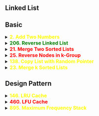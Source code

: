## Linked List

## Basic
<details id="2. Add Two Numbers">
<summary> 
<span style="color:yellow;font-size:16px;font-weight:bold">2. Add Two Numbers 
</span>
</summary>


https://leetcode.com/problems/add-two-numbers/description/

You are given two non-empty linked lists representing two non-negative integers. The digits are stored in reverse order, and each of their nodes contains a single digit. Add the two numbers and return the sum as a linked list.

You may assume the two numbers do not contain any leading zero, except the number 0 itself.

 

Example 1:


Input: l1 = [2,4,3], l2 = [5,6,4]
Output: [7,0,8]
Explanation: 342 + 465 = 807.
Example 2:

Input: l1 = [0], l2 = [0]
Output: [0]
Example 3:

Input: l1 = [9,9,9,9,9,9,9], l2 = [9,9,9,9]
Output: [8,9,9,9,0,0,0,1]
 

Constraints:

The number of nodes in each linked list is in the range [1, 100].
0 <= Node.val <= 9
It is guaranteed that the list represents a number that does not have leading zeros.


```java

class Solution {
    public ListNode addTwoNumbers(ListNode l1, ListNode l2) {
        ListNode head = new ListNode(-1);
        ListNode pointer = head;
        int carry = 0;
        while (l1 != null && l2 != null) {
            int d1 = l1.val;
            int d2 = l2.val;

            int sum = d1 + d2 + carry;
            int digit = sum;
            carry=0;
            if (sum > 9) {
                carry = sum / 10;
                digit = sum % 10;
            }
            ListNode temp = new ListNode(digit);
            pointer.next = temp;
            pointer = temp;
            l1 = l1.next;
            l2 = l2.next;
        }
        if (l1 != null) {
            while (l1 != null) {
                int sum = l1.val + carry;
                int digit = sum;
                 carry=0;
                if (sum > 9) {
                    carry = sum / 10;
                    digit = sum % 10;
                }
                ListNode temp = new ListNode(digit);
                pointer.next = temp;
                pointer = temp;
                l1 = l1.next;
            }
        }
        if (l2 != null) {
            while (l2 != null) {
                int sum = l2.val + carry;
                 carry=0;
                int digit = sum;
                if (sum > 9) {
                    carry = sum / 10;
                    digit = sum % 10;
                }
                ListNode temp = new ListNode(digit);
                pointer.next = temp;
                pointer = temp;
                l2 = l2.next;
            }
        }
        if (carry!=0){
            ListNode temp = new ListNode(carry);
            pointer.next = temp;
        }
            return head.next;
    }
}
```
</details>

<details id="206. Reverse Linked List">
<summary> 
<span style="color:green;font-size:16px;font-weight:bold">206. Reverse Linked List 
</span>
</summary>

https://leetcode.com/problems/reverse-linked-list/description/

Given the head of a singly linked list, reverse the list, and return the reversed list.

 

Example 1:


Input: head = [1,2,3,4,5]
Output: [5,4,3,2,1]
Example 2:


Input: head = [1,2]
Output: [2,1]
Example 3:

Input: head = []
Output: []
 

Constraints:

The number of nodes in the list is the range [0, 5000].
-5000 <= Node.val <= 5000
 

Follow up: A linked list can be reversed either iteratively or recursively. Could you implement both?



```java

// Iterative
class Solution {

    // 1 -> 2 -> 3 ->
    // 3 -> 2 -> 1 ->

    // Step 1: Save refrence to the next node (2)
    // Step 2: Make link with the prev node (1 -> NULL)
    // Step 3: Update previous node (1)
    // Step 4: update current node (2)
    // Step 5: return the head of the reversed List (3)
    public ListNode reverseList(ListNode head) {
        ListNode current=head;
        ListNode nextNode=null;
        ListNode previous=null;

        while(current!=null){
            nextNode=current.next;
            current.next=previous;
            previous=current;
            current=nextNode;
        }
        return previous;
    }
}

// Recursive
class Solution {
    public ListNode reverseList(ListNode head) {
        return recur(head,null);
    }
    public ListNode recur(ListNode node, ListNode previous){
        if(node==null)return previous;
        ListNode nextNode=node.next;
        node.next=previous;
        previous=node;
        return recur(nextNode,previous);
    }
}

```
</details>







<details id="21. Merge Two Sorted Lists">
<summary> 
<span style="color:red;font-size:16px;font-weight:bold">21. Merge Two Sorted Lists 
</span>
</summary>

https://leetcode.com/problems/merge-two-sorted-lists/description/

You are given the heads of two sorted linked lists list1 and list2.

Merge the two lists into one sorted list. The list should be made by splicing together the nodes of the first two lists.

Return the head of the merged linked list.

 

Example 1:


Input: list1 = [1,2,4], list2 = [1,3,4]
Output: [1,1,2,3,4,4]
Example 2:

Input: list1 = [], list2 = []
Output: []
Example 3:

Input: list1 = [], list2 = [0]
Output: [0]
 

Constraints:

The number of nodes in both lists is in the range [0, 50].
-100 <= Node.val <= 100
Both list1 and list2 are sorted in non-decreasing order.


```java

class Solution {
    public ListNode mergeTwoLists(ListNode list1, ListNode list2) {
        ListNode head=new ListNode();
        ListNode pointer=head;
        while(list1!=null && list2!=null){
            if(list1.val<list2.val){
                pointer.next=list1;
                list1=list1.next;
            }else{
                pointer.next=list2;
                list2=list2.next;
            }
            pointer=pointer.next;
        }
        pointer.next=list1!=null?list1:list2;
        return head.next;
    }
}
```
</details>



<details id="25. Reverse Nodes in k-Group">
<summary> 
<span style="color:red;font-size:16px;font-weight:bold">25. Reverse Nodes in k-Group 
</span>
</summary>

https://leetcode.com/problems/reverse-nodes-in-k-group/description/

Given the head of a linked list, reverse the nodes of the list k at a time, and return the modified list.

k is a positive integer and is less than or equal to the length of the linked list. If the number of nodes is not a multiple of k then left-out nodes, in the end, should remain as it is.

You may not alter the values in the list's nodes, only nodes themselves may be changed.

Input: head = [1,2,3,4,5], k = 2
Output: [2,1,4,3,5]
Example 2:


Input: head = [1,2,3,4,5], k = 3
Output: [3,2,1,4,5]

```java
class Solution {

    /**
     * Reverse a link list between begin and end exclusively
     * an example:
     * a linked list:
     * 0->1->2->3->4->5->6
     * | |
     * begin end
     * after call begin = reverse(begin, end)
     * 
     * 0->3->2->1->4->5->6
     * | |
     * begin end
     * 
     * @return the reversed list's 'begin' node, which is the precedence of node end
     */

    public ListNode reverseKGroup(ListNode head, int k) {
        ListNode dummyHead = new ListNode(-1);
        ListNode begin = dummyHead;
        dummyHead.next = head;
        int i = 0;
        while (head != null) {
            i++;
            if (i % k == 0) {
                begin = reverseKNodes(begin, head.next); // begin.next will always have the start node of the list to be reversed
                head = begin.next;
            } else {
                head = head.next;
            }
        }
        return dummyHead.next;
    }

    private ListNode reverseKNodes(ListNode dummyHead, ListNode dummyTail) {
        ListNode previous = dummyHead;
        ListNode current = dummyHead.next;
        ListNode first = dummyHead.next; // Get refrence of the first node of original list
        ListNode nextNode = null;

        while (current != dummyTail) {
            nextNode = current.next;
            current.next = previous;
            previous = current;
            current = nextNode;
        }
        dummyHead.next = previous; // previous denotes the head of reversed list
        first.next = current;
        return first; // return the first node, which is now the tail of reversed list
    }
}

visualize:
https://cscircles.cemc.uwaterloo.ca/java_visualize/#code=++class+ListNode+%7B%0A++int+val%3B%0A++ListNode+next%3B%0A++ListNode()+%7B%7D%0AListNode(int+val)+%7B+this.val+%3D+val%3B+%7D%0A++ListNode(int+val,+ListNode+next)+%7B+this.val+%3D+val%3B+this.next+%3D+next%3B+%7D%0A++%7D%0A%0Apublic+class+Solution+%7B%0A%0A++++/**%0A+++++*+Reverse+a+link+list+between+begin+and+end+exclusively%0A+++++*+an+example%3A%0A+++++*+a+linked+list%3A%0A+++++*+0-%3E1-%3E2-%3E3-%3E4-%3E5-%3E6%0A+++++*+%7C+%7C%0A+++++*+begin+end%0A+++++*+after+call+begin+%3D+reverse(begin,+end)%0A+++++*+%0A+++++*+0-%3E3-%3E2-%3E1-%3E4-%3E5-%3E6%0A+++++*+%7C+%7C%0A+++++*+begin+end%0A+++++*+%0A+++++*+%40return+the+reversed+list's+'begin'+node,+which+is+the+precedence+of+node+end%0A+++++*/%0A%0A++++public+static+ListNode+reverseKGroup(ListNode+head,+int+k)+%7B%0A++++++++ListNode+dummyHead+%3D+new+ListNode(-1)%3B%0A++++++++ListNode+begin+%3D+dummyHead%3B%0A++++++++dummyHead.next+%3D+head%3B%0A++++++++int+i+%3D+0%3B%0A++++++++while+(head+!%3D+null)+%7B%0A++++++++++++i%2B%2B%3B%0A++++++++++++if+(i+%25+k+%3D%3D+0)+%7B%0A++++++++++++++++begin+%3D+reverseKNodes(begin,+head.next)%3B%0A++++++++++++++++head+%3D+begin.next%3B%0A++++++++++++%7D+else+%7B%0A++++++++++++++++head+%3D+head.next%3B%0A++++++++++++%7D%0A++++++++%7D%0A++++++++return+dummyHead.next%3B%0A++++%7D%0A%0A++++private+static+ListNode+reverseKNodes(ListNode+dummyHead,+ListNode+dummyTail)+%7B%0A++++++++ListNode+previous+%3D+dummyHead%3B%0A++++++++ListNode+current+%3D+dummyHead.next%3B%0A++++++++ListNode+first+%3D+dummyHead.next%3B+//+Get+refrence+of+the+first+node+of+original+list+(1)%0A++++++++ListNode+nextNode+%3D+null%3B%0A%0A++++++++while+(current+!%3D+dummyTail)+%7B%0A++++++++++++nextNode+%3D+current.next%3B%0A++++++++++++current.next+%3D+previous%3B%0A++++++++++++previous+%3D+current%3B%0A++++++++++++current+%3D+nextNode%3B%0A++++++++%7D%0A++++++++dummyHead.next+%3D+previous%3B+//+previous+denotes+the+head+of+reversed+list(dummyHead--%3E+2)%0A++++++++first.next+%3D+current%3B%0A++++++++return+first%3B+//+return+the+first+node,+which+is+now+the+tail+of+reversed+list%0A++++%7D%0A++++%0A++++public+static+void+main(String%5B%5D+args)+%7B%0A++++++ListNode+head%3D+new+ListNode(1)%3B%0A++++++head.next%3Dnew+ListNode(2)%3B%0A+++++++head.next.next%3Dnew+ListNode(3)+%3B%0A+++++++head.next.next.next%3Dnew+ListNode(4)+%3B%0A+++++++head.next.next.next.next%3Dnew+ListNode(5)%3B%0A+++++++%0A+++++++head%3DreverseKGroup(head,+2)%3B%0A+++++++%0A++%7D%0A%7D&mode=display&curInstr=102

```

</details>

























<details id="138. Copy List with Random Pointer">
<summary> 
<span style="color:yellow;font-size:16px;font-weight:bold">138. Copy List with Random Pointer 
</span>
</summary>

https://leetcode.com/problems/copy-list-with-random-pointer/description/

A linked list of length n is given such that each node contains an additional random pointer, which could point to any node in the list, or null.

Construct a deep copy of the list. The deep copy should consist of exactly n brand new nodes, where each new node has its value set to the value of its corresponding original node. Both the next and random pointer of the new nodes should point to new nodes in the copied list such that the pointers in the original list and copied list represent the same list state. None of the pointers in the new list should point to nodes in the original list.

For example, if there are two nodes X and Y in the original list, where X.random --> Y, then for the corresponding two nodes x and y in the copied list, x.random --> y.

Return the head of the copied linked list.

The linked list is represented in the input/output as a list of n nodes. Each node is represented as a pair of [val, random_index] where:

val: an integer representing Node.val
random_index: the index of the node (range from 0 to n-1) that the random pointer points to, or null if it does not point to any node.
Your code will only be given the head of the original linked list.

 

Example 1:


Input: head = [[7,null],[13,0],[11,4],[10,2],[1,0]]
Output: [[7,null],[13,0],[11,4],[10,2],[1,0]]
Example 2:


Input: head = [[1,1],[2,1]]
Output: [[1,1],[2,1]]
Example 3:



Input: head = [[3,null],[3,0],[3,null]]
Output: [[3,null],[3,0],[3,null]]
 

Constraints:

0 <= n <= 1000
-104 <= Node.val <= 104
Node.random is null or is pointing to some node in the linked list.

```java
class Solution {

    public Node copyRandomList(Node head) {

        // Map <OriginalNode --> CloneNode>
        Node cur = head;
        HashMap<Node, Node> map = new HashMap<>();
        while (cur != null) {
            map.put(cur, new Node(cur.val));
            cur = cur.next;
        }
        cur = head;
        while (cur != null) {
            map.get(cur).next = map.get(cur.next);
            map.get(cur).random = map.get(cur.random);
            cur = cur.next;
        }
        return map.get(head);
    }
}

```
</details>



<details id="23. Merge k Sorted Lists">
<summary> 
<span style="color:yellow;font-size:16px;font-weight:bold">23. Merge k Sorted Lists 
</span>
</summary>



https://leetcode.com/problems/merge-k-sorted-lists/




Let me break down the time complexity analysis step by step:

1) First, let's define our variables:
- k = number of linked lists (length of lists array)
- n = average length of each linked list

2) The algorithm uses a divide and conquer approach:
- It repeatedly divides the k lists into two halves until we have pairs of lists to merge
- This creates a recursion tree of depth log k

3) At each level of the recursion tree:
- We're merging lists of approximately equal size
- Each element from all lists needs to be compared and merged
- Total elements at each level = O(n*k) where n is average list length

4) For merging two sorted lists:
- Time complexity is O(n1 + n2) where n1, n2 are lengths of the lists being merged
- In this case, at each level we're processing all n*k elements

5) Putting it all together:
- We have log k levels (from divide and conquer)
- At each level, we process n*k elements
- Therefore, total time complexity = O(k*n * log k)

The space complexity is O(log k) due to the recursion stack depth.

To give an example:
If you have 8 lists (k=8) of length 5 each (n=5):
- Level 1: Merge 8 into 4 pairs = 40 operations
- Level 2: Merge 4 into 2 pairs = 40 operations
- Level 3: Merge 2 into 1 = 40 operations
Total = O(40 * log 8) = O(40 * 3) = O(120) operations

Therefore, the final time complexity is O(k*n * log k) where:
- k is the number of lists
- n is the average length of each list
- log k is the number of levels in the merge process

```java
class Solution {
    public ListNode mergeKLists(ListNode[] lists) {
        int n = lists.length - 1;
        return partitionAndMerge(lists, 0, n);
    }

    private ListNode partitionAndMerge(ListNode[] lists, int l, int r) { // logk n
        if (l > r)
            return null;
        if (l == r)
            return lists[l];

        int mid = l + (r - l) / 2;
        ListNode L1 = partitionAndMerge(lists, l, mid);
        ListNode L2 = partitionAndMerge(lists, mid + 1, r);
        return mergeTwoLinkedList(L1, L2);
    }

    private ListNode mergeTwoLinkedList(ListNode L1, ListNode L2) {
        if (L1 == null)
            return L2;
        if (L2 == null)
            return L1;

        if (L1.val <= L2.val) {
            L1.next = mergeTwoLinkedList(L1.next, L2);
            return L1;
        } else {
            L2.next = mergeTwoLinkedList(L1, L2.next);
            return L2;
        }
    }
}

```
</details>

## Design Pattern



<details id="146. LRU Cache">
<summary> 
<span style="color:yellow;font-size:16px;font-weight:bold">146. LRU Cache 
</span>
</summary>

https://leetcode.com/problems/lru-cache/


Design a data structure that follows the constraints of a Least Recently Used (LRU) cache.

Implement the LRUCache class:

LRUCache(int capacity) Initialize the LRU cache with positive size capacity.
int get(int key) Return the value of the key if the key exists, otherwise return -1.
void put(int key, int value) Update the value of the key if the key exists. Otherwise, add the key-value pair to the cache. If the number of keys exceeds the capacity from this operation, evict the least recently used key.
The functions get and put must each run in O(1) average time complexity.

 

Example 1:

Input
["LRUCache", "put", "put", "get", "put", "get", "put", "get", "get", "get"]
[[2], [1, 1], [2, 2], [1], [3, 3], [2], [4, 4], [1], [3], [4]]
Output
[null, null, null, 1, null, -1, null, -1, 3, 4]

Explanation
LRUCache lRUCache = new LRUCache(2);
lRUCache.put(1, 1); // cache is {1=1}
lRUCache.put(2, 2); // cache is {1=1, 2=2}
lRUCache.get(1);    // return 1
lRUCache.put(3, 3); // LRU key was 2, evicts key 2, cache is {1=1, 3=3}
lRUCache.get(2);    // returns -1 (not found)
lRUCache.put(4, 4); // LRU key was 1, evicts key 1, cache is {4=4, 3=3}
lRUCache.get(1);    // return -1 (not found)
lRUCache.get(3);    // return 3
lRUCache.get(4);    // return 4
 

Constraints:

1 <= capacity <= 3000
0 <= key <= 104
0 <= value <= 105
At most 2 * 105 calls will be made to get and put.



```java
// Bruteforce TLE

class LRUCache {
    List<int[]> cache;
    int capacity;

    public LRUCache(int capacity) {
        this.cache = new ArrayList<>();
        this.capacity = capacity;
    }

    public int get(int key) {
        for (int i = 0; i < cache.size(); i++) {
            if (cache.get(i)[0] == key) {
                int[] entry = cache.get(i);
                cache.remove(i);
                cache.add(entry);
                return entry[1];
            }
        }
        return -1;
    }

    public void put(int key, int value) {
        for (int i = 0; i < cache.size(); i++) {
            if (cache.get(i)[0] == key) {
                cache.remove(i);
                cache.add(new int[] { key, value });
                return;
            }
        }
        if (cache.size() == capacity) {
            cache.remove(0);
        }
        cache.add(new int[] { key, value });
    }
}

```

```java
// LRU Cache implementation using a doubly linked list and hashmap
class LRUCache {
    class Node {
        int key;
        int val;
        Node prev;    
        Node next;    

        Node(int key, int val) {
            this.key = key;
            this.val = val;
        }
    }

    // Dummy head and tail nodes to avoid edge cases
    Node head = new Node(-1, -1);
    Node tail = new Node(-1, -1);
    int cap;  
    HashMap<Integer, Node> cache = new HashMap<>();

    public LRUCache(int capacity) {
        cap = capacity;
        head.next = tail;
        tail.prev = head;
    }


    private void addNode(Node newnode) {
        Node tempNext = head.next;

        // Update the connections to insert newnode
        newnode.next = tempNext;
        newnode.prev = head;

        head.next = newnode;
        tempNext.prev = newnode;
    }

    private void deleteNode(Node delnode) {
        Node prevNode = delnode.prev;
        Node nextNode = delnode.next;

        // Update connections to remove delnode
        prevNode.next = nextNode;
        nextNode.prev = prevNode;
    }

    public int get(int key) {
        if (cache.containsKey(key)) {
            Node resNode = cache.get(key);
            int ans = resNode.val;

            // Remove node from current position
            cache.remove(key);
            deleteNode(resNode);
            
            // Add node to front (most recently used position)
            addNode(resNode);

            // Update hashmap with new node position
            cache.put(key, head.next);
            return ans;
        }
        return -1;    
    }

    public void put(int key, int value) {
        // If key exists, remove it first
        if (cache.containsKey(key)) {
            Node curr = cache.get(key);
            cache.remove(key);
            deleteNode(curr);
        }

        // If cache is full, remove least recently used item (tail.prev)
        if (cache.size() == cap) {
            cache.remove(tail.prev.key);
            deleteNode(tail.prev);
        }

        // Add new node at front (most recently used position)
        addNode(new Node(key, value));
        // Update hashmap with new node
        cache.put(key, head.next);
    }
}
```
</details>




<details id="460. LFU Cache">
<summary> 
<span style="color:red;font-size:16px;font-weight:bold">460. LFU Cache 
</span>
</summary>

https://leetcode.com/problems/lfu-cache/

460. LFU Cache
Solved
Hard
Topics
Companies
Design and implement a data structure for a Least Frequently Used (LFU) cache.

Implement the LFUCache class:

LFUCache(int capacity) Initializes the object with the capacity of the data structure.
int get(int key) Gets the value of the key if the key exists in the cache. Otherwise, returns -1.
void put(int key, int value) Update the value of the key if present, or inserts the key if not already present. When the cache reaches its capacity, it should invalidate and remove the least frequently used key before inserting a new item. For this problem, when there is a tie (i.e., two or more keys with the same frequency), the least recently used key would be invalidated.
To determine the least frequently used key, a use counter is maintained for each key in the cache. The key with the smallest use counter is the least frequently used key.

When a key is first inserted into the cache, its use counter is set to 1 (due to the put operation). The use counter for a key in the cache is incremented either a get or put operation is called on it.

The functions get and put must each run in O(1) average time complexity.

 

Example 1:

Input
["LFUCache", "put", "put", "get", "put", "get", "get", "put", "get", "get", "get"]
[[2], [1, 1], [2, 2], [1], [3, 3], [2], [3], [4, 4], [1], [3], [4]]
Output
[null, null, null, 1, null, -1, 3, null, -1, 3, 4]

Explanation
// cnt(x) = the use counter for key x
// cache=[] will show the last used order for tiebreakers (leftmost element is  most recent)
LFUCache lfu = new LFUCache(2);
lfu.put(1, 1);   // cache=[1,_], cnt(1)=1
lfu.put(2, 2);   // cache=[2,1], cnt(2)=1, cnt(1)=1
lfu.get(1);      // return 1
                 // cache=[1,2], cnt(2)=1, cnt(1)=2
lfu.put(3, 3);   // 2 is the LFU key because cnt(2)=1 is the smallest, invalidate 2.
                 // cache=[3,1], cnt(3)=1, cnt(1)=2
lfu.get(2);      // return -1 (not found)
lfu.get(3);      // return 3
                 // cache=[3,1], cnt(3)=2, cnt(1)=2
lfu.put(4, 4);   // Both 1 and 3 have the same cnt, but 1 is LRU, invalidate 1.
                 // cache=[4,3], cnt(4)=1, cnt(3)=2
lfu.get(1);      // return -1 (not found)
lfu.get(3);      // return 3
                 // cache=[3,4], cnt(4)=1, cnt(3)=3
lfu.get(4);      // return 4
                 // cache=[4,3], cnt(4)=2, cnt(3)=3
 

Constraints:

1 <= capacity <= 104
0 <= key <= 105
0 <= value <= 109
At most 2 * 105 calls will be made to get and put.

```java
class LFUCache {
    // Class to represent each node in the doubly linked list
    class Node {
        int key;
        int value;
        int frequency;
        Node prev;
        Node next;
        
        Node(int key, int value) {
            this.key = key;
            this.value = value;
            this.frequency = 1;
        }
    }
    
    // Class to manage doubly linked list operations
    class DLList {
        Node head;
        Node tail;
        int size;
        
        DLList() {
            head = new Node(-1, -1);
            tail = new Node(-1, -1);
            head.next = tail;
            tail.prev = head;
            size = 0;
        }
        
        // Add node right after head
        void addNode(Node node) {
            Node temp = head.next;
            node.next = temp;
            node.prev = head;
            head.next = node;
            temp.prev = node;
            size++;
        }
        
        // Remove a node from the list
        void removeNode(Node node) {
            node.prev.next = node.next;
            node.next.prev = node.prev;
            size--;
        }
        
        // Remove and return the least recently used node
        Node removeLRUNode() {
            if (size > 0) {
                Node node = tail.prev;
                removeNode(node);
                return node;
            }
            return null;
        }
    }
    
    int capacity;
    int minFrequency;
    int curSize;
    // Map to store key to Node mapping
    HashMap<Integer, Node> cache;
    // Map to store frequency to DLList mapping
    HashMap<Integer, DLList> frequencyMap;
    
    public LFUCache(int capacity) {
        this.capacity = capacity;
        this.minFrequency = 0;
        this.curSize = 0;
        this.cache = new HashMap<>();
        this.frequencyMap = new HashMap<>();
    }
    
    private void updateNode(Node node) {
        // Get the current frequency list
        DLList oldList = frequencyMap.get(node.frequency);
        oldList.removeNode(node);
        
        // If this list becomes empty and was the min frequency list, increment min frequency
        if (node.frequency == minFrequency && oldList.size == 0) {
            minFrequency++;
        }
        
        // Move node to the next frequency list
        node.frequency++;
        DLList newList = frequencyMap.computeIfAbsent(node.frequency, k -> new DLList());
        newList.addNode(node);
    }
    
    public int get(int key) {
        Node node = cache.get(key);
        if (node == null) {
            return -1;
        }
        
        updateNode(node);
        return node.value;
    }
    
    public void put(int key, int value) {
        if (capacity == 0) {
            return;
        }
        
        Node node = cache.get(key);
        
        if (node != null) {
            // Update existing node
            node.value = value;
            updateNode(node);
        } else {
            // Create new node
            node = new Node(key, value);
            
            // If cache is full, remove LFU (and LRU in case of tie)
            if (curSize == capacity) {
                DLList minFreqList = frequencyMap.get(minFrequency);
                Node lruNode = minFreqList.removeLRUNode();
                cache.remove(lruNode.key);
                curSize--;
            }
            
            // Add new node
            curSize++;
            minFrequency = 1;
            DLList list = frequencyMap.computeIfAbsent(1, k -> new DLList());
            list.addNode(node);
            cache.put(key, node);
        }
    }
}
```

</details>




<details id="895. Maximum Frequency Stack">
<summary> 
<span style="color:yellow;font-size:16px;font-weight:bold">895. Maximum Frequency Stack 
</span>
</summary>

https://leetcode.com/problems/maximum-frequency-stack/description/

Design a stack-like data structure to push elements to the stack and pop the most frequent element from the stack.

Implement the FreqStack class:

FreqStack() constructs an empty frequency stack.
void push(int val) pushes an integer val onto the top of the stack.
int pop() removes and returns the most frequent element in the stack.
If there is a tie for the most frequent element, the element closest to the stack's top is removed and returned.
 

Example 1:

Input
["FreqStack", "push", "push", "push", "push", "push", "push", "pop", "pop", "pop", "pop"]
[[], [5], [7], [5], [7], [4], [5], [], [], [], []]
Output
[null, null, null, null, null, null, null, 5, 7, 5, 4]

Explanation
FreqStack freqStack = new FreqStack();
freqStack.push(5); // The stack is [5]
freqStack.push(7); // The stack is [5,7]
freqStack.push(5); // The stack is [5,7,5]
freqStack.push(7); // The stack is [5,7,5,7]
freqStack.push(4); // The stack is [5,7,5,7,4]
freqStack.push(5); // The stack is [5,7,5,7,4,5]
freqStack.pop();   // return 5, as 5 is the most frequent. The stack becomes [5,7,5,7,4].
freqStack.pop();   // return 7, as 5 and 7 is the most frequent, but 7 is closest to the top. The stack becomes [5,7,5,4].
freqStack.pop();   // return 5, as 5 is the most frequent. The stack becomes [5,7,4].
freqStack.pop();   // return 4, as 4, 5 and 7 is the most frequent, but 4 is closest to the top. The stack becomes [5,7].
 

Constraints:

0 <= val <= 109
At most 2 * 104 calls will be made to push and pop.
It is guaranteed that there will be at least one element in the stack before calling pop.


```java
//Using Stack
class FreqStack {
    Map<Integer, Integer> freqMap;
    Map<Integer, Stack<Integer>> freqStack;
    int maxFreq;
    public FreqStack() {
        freqMap = new HashMap<>();
        freqStack = new HashMap<>();
        maxFreq = 0;
    }
    //Increment value in freqMap, 
    //updating the maxFreq
    //Adding value in dfreqStack
    public void push(int x) {
        int freq = freqMap.getOrDefault(x,0)+1;
        freqMap.put(x, freq);
        if(freq > maxFreq) maxFreq = freq;
        freqStack.computeIfAbsent(freq, f->new Stack()).push(x);
    }
    
    //Return and remove the top of maxFreq
    //Update maxFreq (Decrementing, if applicable)
    //Update freqMap
    public int pop() {
        Stack<Integer> s = freqStack.get(maxFreq);
        int top = s.pop();
        if(s.isEmpty()) maxFreq--;
        freqMap.put(top, freqMap.get(top)-1);
        return top;
    }
}

//Using ArrayList
class FreqStack {
    Map<Integer, Integer> freqMap;
    ArrayList<ArrayList<Integer>> freqStack;
    int maxFreq;
    public FreqStack() {
        freqMap = new HashMap<>();
        freqStack = new ArrayList<>();
        freqStack.add(new ArrayList<Integer>());
        maxFreq = 0;
    }
    //Increment value in freqMap, 
    //updating the maxFreq
    //Adding value in dfreqStack
    public void push(int x) {
        int freq = freqMap.getOrDefault(x,0)+1;
        freqMap.put(x, freq);
        if(freq > maxFreq) maxFreq = freq;
        //freqStack.computeIfAbsent(freq, f->new Stack()).push(x);
        if(freqStack.size() <= freq) freqStack.add(new ArrayList());
        freqStack.get(freq).add(x);
    }
    
    //Return and remove the top of maxFreq
    //Update maxFreq (Decrementing, if applicable)
    //Update freqMap
    public int pop() {
        ArrayList<Integer> s = freqStack.get(maxFreq);
        int top = s.remove(s.size()-1);
        if(s.isEmpty()) maxFreq--;
        freqMap.put(top, freqMap.get(top)-1);
        return top;
    }
}
```
</details>

<!-- <details id="1584. Min Cost to Connect All Points">
<summary> 
<span style="color:yellow;font-size:16px;font-weight:bold">1584. Min Cost to Connect All Points 
</span>
</summary>
</details> -->


<!-- <details id="1584. Min Cost to Connect All Points">
<summary> 
<span style="color:yellow;font-size:16px;font-weight:bold">1584. Min Cost to Connect All Points 
</span>
</summary>
</details> -->

<!-- <details id="1584. Min Cost to Connect All Points">
<summary> 
<span style="color:yellow;font-size:16px;font-weight:bold">1584. Min Cost to Connect All Points 
</span>
</summary>
</details> -->


<!-- <details id="1584. Min Cost to Connect All Points">
<summary> 
<span style="color:yellow;font-size:16px;font-weight:bold">1584. Min Cost to Connect All Points 
</span>
</summary>
</details> -->

<!-- <details id="1584. Min Cost to Connect All Points">
<summary> 
<span style="color:yellow;font-size:16px;font-weight:bold">1584. Min Cost to Connect All Points 
</span>
</summary>
</details> -->


<!-- <details id="1584. Min Cost to Connect All Points">
<summary> 
<span style="color:yellow;font-size:16px;font-weight:bold">1584. Min Cost to Connect All Points 
</span>
</summary>
</details> -->

<!-- <details id="1584. Min Cost to Connect All Points">
<summary> 
<span style="color:yellow;font-size:16px;font-weight:bold">1584. Min Cost to Connect All Points 
</span>
</summary>
</details> -->


<!-- <details id="1584. Min Cost to Connect All Points">
<summary> 
<span style="color:yellow;font-size:16px;font-weight:bold">1584. Min Cost to Connect All Points 
</span>
</summary>
</details> -->

<!-- <details id="1584. Min Cost to Connect All Points">
<summary> 
<span style="color:yellow;font-size:16px;font-weight:bold">1584. Min Cost to Connect All Points 
</span>
</summary>
</details> -->


<!-- <details id="1584. Min Cost to Connect All Points">
<summary> 
<span style="color:yellow;font-size:16px;font-weight:bold">1584. Min Cost to Connect All Points 
</span>
</summary>
</details> -->

<!-- <details id="1584. Min Cost to Connect All Points">
<summary> 
<span style="color:yellow;font-size:16px;font-weight:bold">1584. Min Cost to Connect All Points 
</span>
</summary>
</details> -->


<!-- <details id="1584. Min Cost to Connect All Points">
<summary> 
<span style="color:yellow;font-size:16px;font-weight:bold">1584. Min Cost to Connect All Points 
</span>
</summary>
</details> -->

<!-- <details id="1584. Min Cost to Connect All Points">
<summary> 
<span style="color:yellow;font-size:16px;font-weight:bold">1584. Min Cost to Connect All Points 
</span>
</summary>
</details> -->


<!-- <details id="1584. Min Cost to Connect All Points">
<summary> 
<span style="color:yellow;font-size:16px;font-weight:bold">1584. Min Cost to Connect All Points 
</span>
</summary>
</details> -->

<!-- <details id="1584. Min Cost to Connect All Points">
<summary> 
<span style="color:yellow;font-size:16px;font-weight:bold">1584. Min Cost to Connect All Points 
</span>
</summary>
</details> -->

